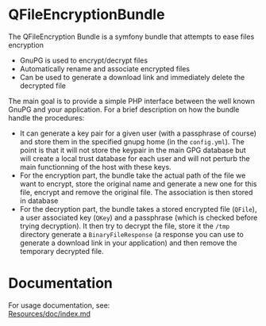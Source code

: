 # QFileEncryptionBundle
The QFileEncryption Bundle is a symfony bundle that attempts to ease files encryption

  * GnuPG is used to encrypt/decrypt files
  * Automatically rename and associate encrypted files
  * Can be used to generate a download link and immediately delete the decrypted file

The main goal is to provide a simple PHP interface between the well known GnuPG and your application. For a brief 
description on how the bundle handle the procedures:
  * It can generate a key pair for a given user (with a passphrase of course) and store them in the specified gnupg home 
  (in the `config.yml`). The point is that it will not store the keypair in the main GPG database but will create a local 
  trust database for each user and will not perturb the main functionning of the host with these keys.
  * For the encryption part, the bundle take the actual path of the file we want to encrypt, store the original
  name and generate a new one for this file, encrypt and remove the original file. The association is then stored in 
  database
  * For the decryption part, the bundle takes a stored encrypted file (`QFile`), a user associated key (`QKey`) and a 
  passphrase (which is checked before trying decryption). It then try to decrypt the file, store it the `/tmp` directory
  generate a `BinaryFileResponse` (a response you can use to generate a download link in your application) and then remove 
  the temporary decrypted file.
  
# Documentation
For usage documentation, see:  
[Resources/doc/index.md](https://github.com/Querdos/QFileEncryptionBundle/blob/master/Resources/doc/index.md)
